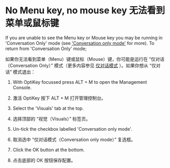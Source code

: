 No Menu key, no mouse key
无法看到菜单或鼠标键
======

If you are unable to see the Menu key or Mouse key you may be running in 'Conversation Only' mode (see ['Conversation only mode'](https://github.com/JuliusSweetland/OptiKey/wiki/Conversation-only-mode) for more). To return from 'Conversation Only' mode;

如果你无法看到菜单（Menu）键或鼠标（Mouse）键，你可能是运行在 “仅对话（Conversation Only）” 模式（更多内容参见 [仅对话模式](https://github.com/jobbole/OptiKeyWiki-ZH/wiki/Conversation-only-mode) ）。如果你想从 “仅对话” 模式退出：

1. With OptiKey focussed press ALT + M to open the Management Console.

1. 激活 OptiKey 按下 ALT + M 打开管理控制台。

2. Select the 'Visuals' tab at the top.

2. 选择顶部的 “视觉（Visuals）” 标签页。

3. Un-tick the checkbox labelled 'Conversation only mode'.

3. 取消选中 “仅对话模式（Conversation only mode）” 复选框。

4. Click the OK button at the bottom.

4. 点击底部的 OK 按钮保存配置。

